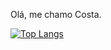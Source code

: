 Olá, me chamo Costa.

[![Top Langs](https://github-readme-stats.vercel.app/api/top-langs/?Jaca7x=anuraghazra&layout=donut-vertical)](https://github.com/anuraghazra/github-readme-stats)
